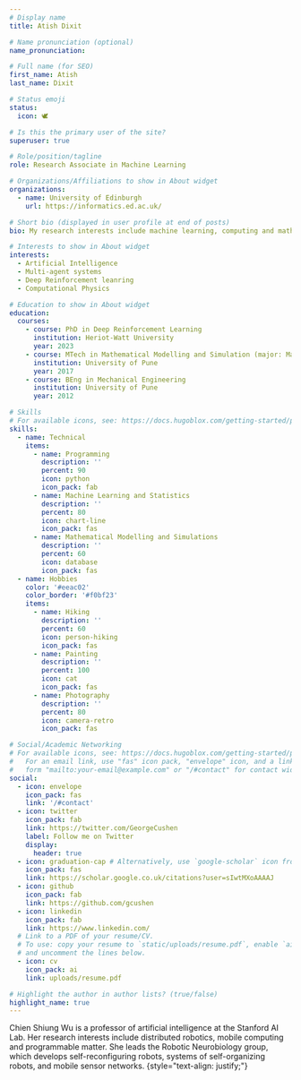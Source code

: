 ```yaml
---
# Display name
title: Atish Dixit

# Name pronunciation (optional)
name_pronunciation: 

# Full name (for SEO)
first_name: Atish
last_name: Dixit

# Status emoji
status:
  icon: 🕊️

# Is this the primary user of the site?
superuser: true

# Role/position/tagline
role: Research Associate in Machine Learning

# Organizations/Affiliations to show in About widget
organizations:
  - name: University of Edinburgh
    url: https://informatics.ed.ac.uk/

# Short bio (displayed in user profile at end of posts)
bio: My research interests include machine learning, computing and mathematical modelling.

# Interests to show in About widget
interests:
  - Artificial Intelligence
  - Multi-agent systems
  - Deep Reinforcement leanring
  - Computational Physics

# Education to show in About widget
education:
  courses:
    - course: PhD in Deep Reinforcement Learning
      institution: Heriot-Watt University
      year: 2023
    - course: MTech in Mathematical Modelling and Simulation (major: Machine Learning)
      institution: University of Pune
      year: 2017
    - course: BEng in Mechanical Engineering
      institution: University of Pune
      year: 2012

# Skills
# For available icons, see: https://docs.hugoblox.com/getting-started/page-builder/#icons
skills:
  - name: Technical
    items:
      - name: Programming
        description: ''
        percent: 90
        icon: python
        icon_pack: fab
      - name: Machine Learning and Statistics
        description: ''
        percent: 80
        icon: chart-line
        icon_pack: fas
      - name: Mathematical Modelling and Simulations
        description: ''
        percent: 60
        icon: database
        icon_pack: fas
  - name: Hobbies
    color: '#eeac02'
    color_border: '#f0bf23'
    items:
      - name: Hiking
        description: ''
        percent: 60
        icon: person-hiking
        icon_pack: fas
      - name: Painting
        description: ''
        percent: 100
        icon: cat
        icon_pack: fas
      - name: Photography
        description: ''
        percent: 80
        icon: camera-retro
        icon_pack: fas

# Social/Academic Networking
# For available icons, see: https://docs.hugoblox.com/getting-started/page-builder/#icons
#   For an email link, use "fas" icon pack, "envelope" icon, and a link in the
#   form "mailto:your-email@example.com" or "/#contact" for contact widget.
social:
  - icon: envelope
    icon_pack: fas
    link: '/#contact'
  - icon: twitter
    icon_pack: fab
    link: https://twitter.com/GeorgeCushen
    label: Follow me on Twitter
    display:
      header: true
  - icon: graduation-cap # Alternatively, use `google-scholar` icon from `ai` icon pack
    icon_pack: fas
    link: https://scholar.google.co.uk/citations?user=sIwtMXoAAAAJ
  - icon: github
    icon_pack: fab
    link: https://github.com/gcushen
  - icon: linkedin
    icon_pack: fab
    link: https://www.linkedin.com/
  # Link to a PDF of your resume/CV.
  # To use: copy your resume to `static/uploads/resume.pdf`, enable `ai` icons in `params.yaml`,
  # and uncomment the lines below.
  - icon: cv
    icon_pack: ai
    link: uploads/resume.pdf

# Highlight the author in author lists? (true/false)
highlight_name: true
---
```


Chien Shiung Wu is a professor of artificial intelligence at the Stanford AI Lab. Her research interests include distributed robotics, mobile computing and programmable matter. She leads the Robotic Neurobiology group, which develops self-reconfiguring robots, systems of self-organizing robots, and mobile sensor networks.
{style="text-align: justify;"}
